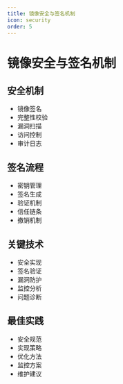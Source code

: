 ```yaml
---
title: 镜像安全与签名机制
icon: security
order: 5
---
```


# 镜像安全与签名机制

## 安全机制
- 镜像签名
- 完整性校验
- 漏洞扫描
- 访问控制
- 审计日志

## 签名流程
- 密钥管理
- 签名生成
- 验证机制
- 信任链条
- 撤销机制

## 关键技术
- 安全实现
- 签名验证
- 漏洞防护
- 监控分析
- 问题诊断

## 最佳实践
- 安全规范
- 实现策略
- 优化方法
- 监控方案
- 维护建议
